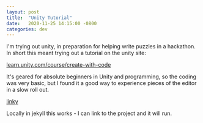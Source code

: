 ```yaml
---
layout: post
title:  "Unity Tutorial"
date:   2020-11-25 14:15:00 -0800
categories: dev
---
```


I'm trying out unity, in preparation for helping write puzzles in a hackathon. In short this meant trying out a tutorial on the unity site:

  [learn.unity.com/course/create-with-code][create-with-code]

It's geared for absolute beginners in Unity and programming, so the coding was very basic, but I found it a good way to experience pieces of the editor in a slow roll out.

  [linky][unity-game]

Locally in jekyll this works - I can link to the project and it will run.


[create-with-code]: https://learn.unity.com/course/create-with-code
[unity-game]: /assets/BuildWeb/index.html
